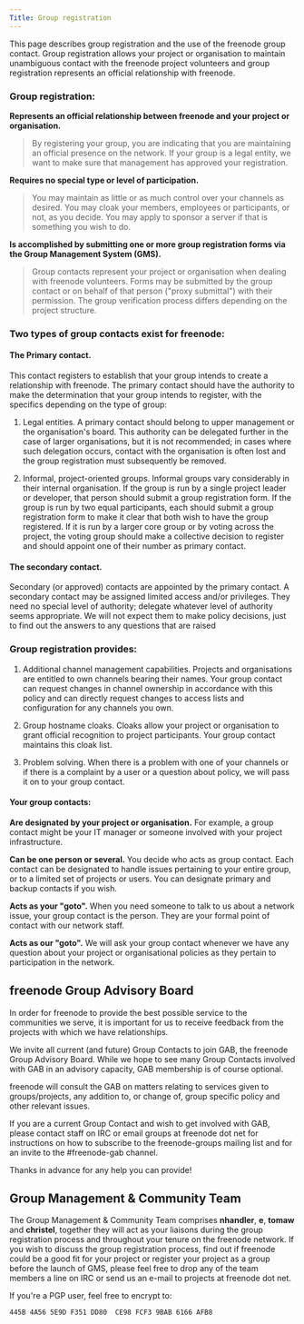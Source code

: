 ```yaml
---
Title: Group registration
---
```


This page describes group registration and the use of the freenode group
contact. Group registration allows your project or organisation to maintain
unambiguous contact with the freenode project volunteers and group registration
represents an official relationship with freenode.

### Group registration:

**Represents an official relationship between freenode and your project or
organisation.**

> By registering your group, you are indicating that you are maintaining an
> official presence on the network. If your group is a legal entity, we want to
> make sure that management has approved your registration.

**Requires no special type or level of participation.**

> You may maintain as little or as much control over your channels as desired.
> You may cloak your members, employees or participants, or not, as you decide.
> You may apply to sponsor a server if that is something you wish to do.

**Is accomplished by submitting one or more group registration forms via the
Group Management System (GMS).**

> Group contacts represent your project or organisation when dealing with
> freenode volunteers. Forms may be submitted by the group contact or on behalf
> of that person ("proxy submittal") with their permission. The group
> verification process differs depending on the project structure.


### Two types of group contacts exist for freenode:

#### The Primary contact.
This contact registers to establish that your group
intends to create a relationship with freenode. The primary contact should have
the authority to make the determination that your group intends to register,
with the specifics depending on the type of group:


1. Legal entities.  A primary contact should belong to upper management or the
organisation's board. This authority can be delegated further in the case of
larger organisations, but it is not recommended; in cases where such delegation
occurs, contact with the organisation is often lost and the group registration
must subsequently be removed.

2. Informal, project-oriented groups.  Informal groups vary considerably in
their internal organisation. If the group is run by a single project leader or
developer, that person should submit a group registration form. If the group is
run by two equal participants, each should submit a group registration form to
make it clear that both wish to have the group registered.  If it is run by a
larger core group or by voting across the project, the voting group should make
a collective decision to register and should appoint one of their number as
primary contact.

#### The secondary contact.
Secondary (or approved) contacts are appointed by
the primary contact. A secondary contact may be assigned limited access and/or
privileges. They need no special level of authority; delegate whatever level of
authority seems appropriate.  We will not expect them to make policy decisions,
just to find out the answers to any questions that are raised

### Group registration provides:

1. Additional channel management capabilities.  Projects and organisations are
entitled to own channels bearing their names. Your group contact can request
changes in channel ownership in accordance with this policy and can directly
request changes to access lists and configuration for any channels you own.

2. Group hostname cloaks.  Cloaks allow your project or organisation to grant
official recognition to project participants. Your group contact maintains this
cloak list.

3. Problem solving.  When there is a problem with one of your channels or if
there is a complaint by a user or a question about policy, we will pass it on
to your group contact.


#### Your group contacts:

**Are designated by your project or organisation.** For example, a group
contact might be your IT manager or someone involved with your project
infrastructure.

**Can be one person or several.** You decide who acts as group contact. Each
contact can be designated to handle issues pertaining to your entire group, or
to a limited set of projects or users. You can designate primary and backup
contacts if you wish.

**Acts as your "goto".** When you need someone to talk to us about a network
issue, your group contact is the person.  They are your formal point of contact
with our network staff.

**Acts as our "goto".** We will ask your group contact whenever we have any
question about your project or organisational policies as they pertain to
participation in the network.


## freenode Group Advisory Board

In order for freenode to provide the best possible service to the communities
we serve, it is important for us to receive feedback from the projects with
which we have relationships.

We invite all current (and future) Group Contacts to join GAB, the freenode
Group Advisory Board. While we hope to see many Group Contacts involved with
GAB in an advisory  capacity, GAB membership is of course optional.

freenode will consult the GAB on matters relating to services given to
groups/projects, any addition to, or change of, group specific policy and other
relevant issues.

If you are a current Group Contact and wish to get involved with GAB, please
contact staff on IRC or email groups at freenode dot net for instructions on
how to subscribe to the freenode-groups mailing list and for an invite to 
the #freenode-gab channel.

Thanks in advance for any help you can provide!

## Group Management & Community Team

The Group Management & Community Team comprises **nhandler**, **e**, **tomaw**
and **christel**, together they will act as your liaisons during the group
registration process and throughout your tenure on the freenode network. If you
wish to discuss the group registration process, find out if freenode could be a
good fit for your project or register your project as a group before the launch
of GMS, please feel free to drop any of the team members a line on IRC or send
us an e-mail to projects at freenode dot net.

If you're a PGP user, feel free to encrypt to:

    445B 4A56 5E9D F351 DD80  CE98 FCF3 9BAB 6166 AFB8
